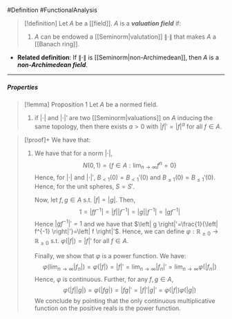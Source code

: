 #Definition #FunctionalAnalysis 

> [!definition]
> Let $A$ be a [[field]]. $A$ is a ***valuation field*** if:
> 1. $A$ can be endowed a [[Seminorm|valutation]] $\|\cdot\|$ that makes $A$ a [[Banach ring]].

- **Related definition**: If $\|\cdot\|$ is [[Seminorm|non-Archimedean]], then $A$ is a ***non-Archimedean field***.

---
##### Properties
> [!lemma] Proposition 1
> Let $A$ be a normed field. 
> 1. if $\left| \cdot \right|$ and $\left| \cdot \right|'$ are two [[Seminorm|valuations]] on $A$ inducing the same topology, then there exists $a>0$ with $\left| f \right|'=\left| f \right|^a$ for all $f\in A$.

> [!proof]+
> We have that:
> 1. We have that for a norm $\left| \cdot \right|$, $$N(0,1)=\{ f\in A:\lim_{ n \to \infty } f^n =0 \}$$Hence, for $\left| \cdot \right|$ and $\left| \cdot \right|'$, $B_{<1}(0)=B_{<1}'(0)$ and $B_{\le 1}(0)=B_{\leq 1}'(0)$. Hence, for the unit spheres, $S=S'$. 
>    
>    Now, let $f,g\in A$ s.t. $\left| f \right|=\left| g \right|$. Then, $$1=\left| f f^{-1} \right|=\left| f \right| \left| f^{-1} \right| =\left| g \right| \left| f^{-1} \right| =\left| gf^{-1} \right| $$Hence $\left| gf^{-1} \right|'=1$ and we have that $\left| g \right|'=\frac{1}{\left| f^{-1} \right|'}=\left| f \right|'$. Hence, we can define $\varphi:\mathbb{R}_{\geq 0}\to \mathbb{R}_{\geq 0}$ s.t. $\varphi(\left| f \right|)=\left| f \right|'$ for all $f\in A$.
>    
>    Finally, we show that $\varphi$ is a power function. We have: $$\varphi(\lim_{ n \to \infty } \left| f_{n} \right| )=\varphi(\left| f \right| )=\left| f \right| '=\lim_{ n \to \infty } \left| f_{n} \right| '=\lim_{ n \to \infty } \varphi(\left| f_{n} \right| )$$Hence, $\varphi$ is continuous. Further, for any $f,g\in A$, $$\varphi(\left| f \right| \left| g \right| )=\varphi(\left| fg \right| )=\left| fg \right| '=\left| f \right| '\left| g \right| '=\varphi(\left| f \right| )\varphi(\left| g \right| )$$
>    We conclude by pointing that the only continuous multiplicative function on the positive reals is the power function. 